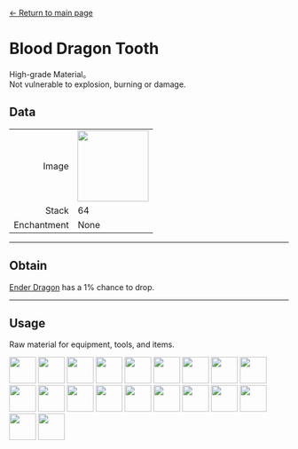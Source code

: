 [← Return to main page](../)
# Blood Dragon Tooth
High-grade Material。  
Not vulnerable to explosion, burning or damage.

## Data
<table>
    <tr><td align="end">Image</td><td><img src="https://i.imgur.com/DWX8hfU.png" width="128"/></td></tr>
    <tr><td align="end">Stack</td><td>64</td></tr>
    <tr><td align="end">Enchantment</td><td>None</td></tr>
</table>

---

## Obtain
[Ender Dragon](https://minecraft.fandom.com/zh/wiki/終界龍) has a 1% chance to drop.

---

## Usage
Raw material for equipment, tools, and items.

<a href="fast_break_magic_wand.md"><img src="https://i.imgur.com/wrtJ1c4.png" width="48"/></a>
<a href="fast_fill_magic_wand.md"><img src="https://i.imgur.com/mu3pml6.png" width="48"/></a>
<a href="pickaxe.md"><img src="https://i.imgur.com/JNU7eKp.png" width="48"/></a>
<a href="axe.md"><img src="https://i.imgur.com/Cj6g0bi.png" width="48"/></a>
<a href="bow.md"><img src="https://i.imgur.com/4Nnxagh.gif" width="48"/></a>
<a href="crossbow.md"><img src="https://i.imgur.com/uEMNcv4.gif" width="48"/></a>
<a href="sword.md"><img src="https://i.imgur.com/yIzgPwQ.png" width="48"/></a>
<a href="shovel.md"><img src="https://i.imgur.com/8xf18Pa.png" width="48"/></a>
<a href="hoe.md"><img src="https://i.imgur.com/VeOmr49.png" width="48"/></a>
<a href="helmet.md"><img src="https://i.imgur.com/X7aCueQ.png" width="48"/></a>
<a href="chestplate.md"><img src="https://i.imgur.com/Z51McG5.png" width="48"/></a>
<a href="leggings.md"><img src="https://i.imgur.com/tGMa21y.png" width="48"/></a>
<a href="boots.md"><img src="https://i.imgur.com/PAuaERZ.png" width="48"/></a>
<a href="pickaxe.md"><img src="https://i.imgur.com/lHvmvzX.png" width="48"/></a>
<a href="axe.md"><img src="https://i.imgur.com/1xabTbw.png" width="48"/></a>
<a href="bow.md"><img src="https://i.imgur.com/OpjZs4m.gif" width="48"/></a>
<a href="crossbow.md"><img src="https://i.imgur.com/MtEHX9B.gif" width="48"/></a>
<a href="sword.md"><img src="https://i.imgur.com/RV6EYFJ.png" width="48"/></a>
<a href="shovel.md"><img src="https://i.imgur.com/XzjEE1W.png" width="48"/></a>
<a href="hoe.md"><img src="https://i.imgur.com/v7lJRQe.png" width="48"/></a>
